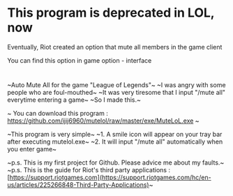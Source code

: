 # This program is deprecated in LOL, now

Eventually, Riot created an option that mute all members in the game client

You can find this option in game option - interface


#


~Auto Mute All for the game "League of Legends"~
~I was angry with some people who are foul-mouthed~
~It was very tiresome that I input "/mute all" everytime entering a game~
~So I made this.~

~ You can download this program : https://github.com/ijij6960/mutelol/raw/master/exe/MuteLoL.exe ~

~This program is very simple~
~1. A smile icon will appear on your tray bar after executing mutelol.exe~
~2. It will input "/mute all" automatically when you enter game~

~p.s. This is my first project for Github. Please advice me about my faults.~
~p.s. This is the guide for Riot's third party applications : [https://support.riotgames.com](https://support.riotgames.com/hc/en-us/articles/225266848-Third-Party-Applications)~
